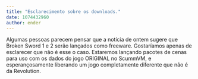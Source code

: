 ```yaml
---
title: "Esclarecimento sobre os downloads."
date: 1074432960
author: ender
---
```


Algumas pessoas parecem pensar que a notícia de ontem sugere que Broken Sword 1 e 2 serão lançados como freeware. Gostaríamos apenas de esclarecer que não é esse o caso. Estaremos lançando pacotes de cenas para uso com os dados do jogo ORIGINAL no ScummVM, e esperançosamente liberando um jogo completamente diferente que não é da Revolution.
